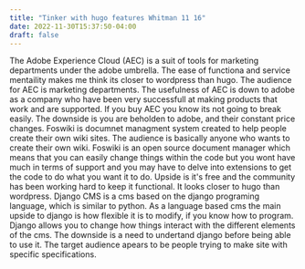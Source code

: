 ```yaml
---
title: "Tinker with hugo features Whitman 11 16"
date: 2022-11-30T15:37:50-04:00
draft: false
---
```


The Adobe Experience Cloud (AEC) is a suit of tools for marketing departments under the adobe umbrella. The ease of functiona and service mentaility makes me think its closer to wordpress than hugo. The audience for AEC is marketing departments. The usefulness of AEC is down to adobe as a company who have been very successfull at making products that work and are supported. If you buy AEC you know its not going to break easily. The downside is you are beholden to adobe, and their constant price changes. 
Foswiki is documnet managment system created to help people create their own wiki sites. The audience is basically anyone who wants to create their own wiki. Foswiki is an open source document manager which means that you can easily change things within the code but you wont have much in terms of support and you may have to delve into extensions to get the code to do what you want it to do. Upside is it's free and the community has been working hard to keep it functional. It looks closer to hugo than wordpress.
Django CMS is a cms based on the django programing language, which is similar to python. As a language based cms the main upside to django is how flexible it is to modify, if you know how to program. Django allows you to change how things interact with the different elements of the cms. The downside is a need to undertand django before being able to use it. The target audience apears to be people trying to make site with specific specifications. 
